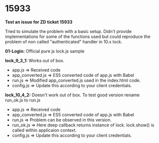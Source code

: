# 15933

<b> Test an issue for ZD ticket 15933</b> 

Tried to simulate the problem with a basic setup. Didn't provide implementations for some of the functions used but 
could reproduce the problem of non called "authenticated" handler in 10.x lock.

<b>01-Login:</b> Official pure js lock.js sample

<b>lock_9_3_1:</b>  Works out of box. 

* app.js => Received code
* app_converted.js => ES5 converted code of app.js with Babel
* run.js => Modified app_converted.js used in the index.html code.
* config.js => Update this according to your client credentials.            

<b>lock_10_4_2:</b>  Doesn't work out of box. To test good version rename run_ok.js to run.js

* app.js => Received code
* app_converted.js => ES5 converted code of app.js with Babel
* run.js => Problem can be observed in this version.
* run_ok.js =>  Here deep callback returns instance of lock. lock.show() is called within applicaion context.
* config.js => Update this according to your client credentials.                 
